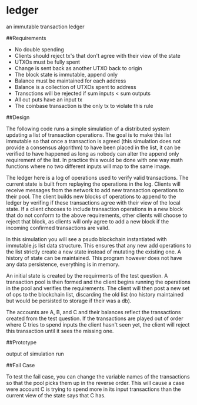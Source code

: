 # ledger
an immutable transaction ledger

##Requirements

- No double spending
- Clients should reject tx's that don't agree with their view of the state
- UTXOs must be fully spent
- Change is sent back as another UTXO back to origin
- The block state is immutable, append only
- Balance must be maintained for each address 
- Balance is a collection of UTXOs spent to address
- Transctions will be rejected if sum inputs < sum outputs
- All out puts have an input tx
- The coinbase transaction is the only tx to violate this rule


##Design

The following code runs a simple simulation of a distributed system updating a list of transaction operations.
The goal is to make this list immutable so that once a transaction is agreed (this simulation does not provide a
consensus algorithm) to have been placed in the list, it can be verified to have happened as long as nobody can
alter the append only requirement of the list. In practice this would be done with one way math functions where
no two different inputs will map to the same image.

The ledger here is a log of operations used to verify valid transactions. The current state is built from replaying
the operations in the log.  Clients will receive messages from the network to add new transaction operations to their
pool. The client builds new blocks of operations to append to the ledger by verifing if these transactions agree with
their view of the local state. If a client chooses to include transaction operations in a new block that do not conform 
to the above requirements, other clients will choose to reject that block, as clients will only agree to add a new block
if the incoming confirmed transactions are valid.

In this simulation you will see a psudo blockchain instantiated with immutable.js list data structure. This ensures
that any new add operations to the list strictly create a new state instead of mutating the existing one. A history
of state can be maintained. This program however does not have any data persistence, everything is in memory.

An initial state is created by the requirments of the test question. A transaction pool is then formed and the client
begins running the operations in the pool and verifies the requirements. The client will then post a new set of ops 
to the blockchain list, discarding the old list (no history maintained but would be persisted to storage if their was
a db).

The accounts are A, B, and C and their balances reflect the transactions created from the test question. If the
transactions are played out of order where C tries to spend inputs the client hasn't seen yet, the client will reject
this transaction until it sees the missing one.


##Prototype

output of simulation run


##Fail Case

To test the fail case, you can change the variable names of the transactions so that the pool picks them up in the
reverse order.  This will cause a case were account C is trying to spend more in its input transactions than the current
view of the state says that C has.

